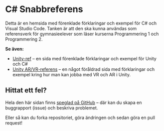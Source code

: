 # C\# Snabbreferens

Detta är en hemsida med förenklade förklaringar och exempel för C\# och Visual Studio Code. Tanken är att den ska kunna användas som referensverk för gymnasieelever som läser kurserna Programmering 1 och Programmering 2.

**Se även:**

* [Unity-ref](https://krank23.gitbook.io/unity-ref/) – en sida med förenklade förklaringar och exempel för Unity och C\#
* [Unity AR/VR-referens](https://sites.google.com/view/unityarvr) – en något föråldrad sida med förklaringar och exempel kring hur man kan jobba med VR och AR i Unity.

## Hittat ett fel?

Hela den här sidan finns [speglad på GitHub](https://github.com/krank/csharp-ref) – där kan du skapa en buggrapport \(issue\) och beskriva problemet.

Eller så kan du forka repositoriet, göra ändringen och sedan göra en pull request!



